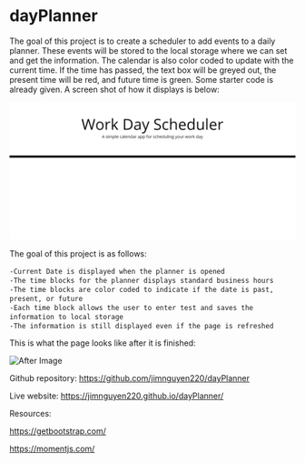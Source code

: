 # dayPlanner

The goal of this project is to create a scheduler to add events to a daily planner.  These events will be stored to the local storage where we can set and get the information. The calendar is also color coded to update with the current time. If the time has passed, the text box will be greyed out, the present time will be red, and future time is green.  Some starter code is already given.  A screen shot of how it displays is below: 

![Before Image](./assets/schedulerBefore.jpg)

The goal of this project is as follows:
```
-Current Date is displayed when the planner is opened
-The time blocks for the planner displays standard business hours
-The time blocks are color coded to indicate if the date is past, present, or future
-Each time block allows the user to enter test and saves the information to local storage 
-The information is still displayed even if the page is refreshed
```

This is what the page looks like after it is finished: 

![After Image](./assets/....jpg)

Github repository: https://github.com/jimnguyen220/dayPlanner

Live website: https://jimnguyen220.github.io/dayPlanner/

Resources:

https://getbootstrap.com/

https://momentjs.com/

